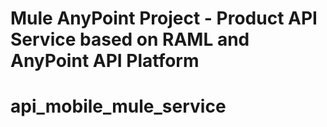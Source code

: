 # Mule AnyPoint Project - Product API Service based on RAML and AnyPoint API Platform
 
# api_mobile_mule_service


